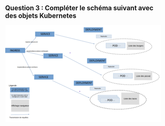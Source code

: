 ## Question 3 : Compléter le schéma suivant avec des objets Kubernetes

![schema](./img-kubernetes.png)
